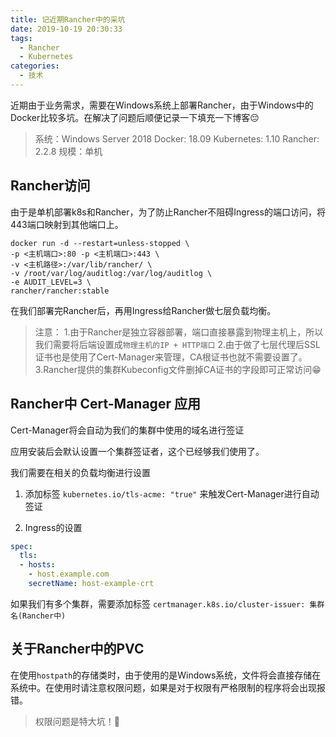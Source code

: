 ```yaml
---
title: 记近期Rancher中的采坑
date: 2019-10-19 20:30:33
tags:
  - Rancher
  - Kubernetes
categories:
  - 技术
---
```


近期由于业务需求，需要在Windows系统上部署Rancher，由于Windows中的Docker比较多坑。在解决了问题后顺便记录一下填充一下博客😔

> 系统：Windows Server 2018
> Docker: 18.09
> Kubernetes: 1.10
> Rancher: 2.2.8
> 规模：单机

## Rancher访问

由于是单机部署k8s和Rancher，为了防止Rancher不阻碍Ingress的端口访问，将443端口映射到其他端口上。

```shell
docker run -d --restart=unless-stopped \
-p <主机端口>:80 -p <主机端口>:443 \
-v <主机路径>:/var/lib/rancher/ \
-v /root/var/log/auditlog:/var/log/auditlog \
-e AUDIT_LEVEL=3 \
rancher/rancher:stable
```

在我们部署完Rancher后，再用Ingress给Rancher做七层负载均衡。

> 注意：
>1.由于Rancher是独立容器部署，端口直接暴露到物理主机上，所以我们需要将后端设置成`物理主机的IP + HTTP端口`
> 2.由于做了七层代理后SSL证书也是使用了Cert-Manager来管理，CA根证书也就不需要设置了。
> 3.Rancher提供的集群Kubeconfig文件删掉CA证书的字段即可正常访问😁

## Rancher中 Cert-Manager 应用

Cert-Manager将会自动为我们的集群中使用的域名进行签证

应用安装后会默认设置一个集群签证者，这个已经够我们使用了。

我们需要在相关的负载均衡进行设置

1. 添加标签 `kubernetes.io/tls-acme: "true"` 来触发Cert-Manager进行自动签证

2. Ingress的设置

```yaml
spec:
  tls:
  - hosts:
    - host.example.com
    secretName: host-example-crt
```

如果我们有多个集群，需要添加标签
`certmanager.k8s.io/cluster-issuer: 集群名(Rancher中)`

## 关于Rancher中的PVC

在使用`hostpath`的存储类时，由于使用的是Windows系统，文件将会直接存储在系统中。在使用时请注意权限问题，如果是对于权限有严格限制的程序将会出现报错。

> 权限问题是特大坑！🤮
